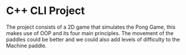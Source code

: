 # C++ CLI Project

The project consists of a 2D game that simulates the Pong Game, this makes use of OOP and its four main principles.
The movement of the paddles could be better and we could also add levels of difficulty to the Machine paddle.
